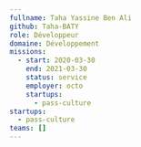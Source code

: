 ```yaml
---
fullname: Taha Yassine Ben Ali
github: Taha-BATY
role: Développeur
domaine: Développement
missions:
  - start: 2020-03-30
    end: 2021-03-30
    status: service
    employer: octo
    startups:
      - pass-culture
startups:
  - pass-culture
teams: []
---
```

